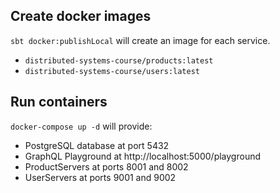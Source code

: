 ## Create docker images
`sbt docker:publishLocal` will create an image for each service.

- `distributed-systems-course/products:latest`
- `distributed-systems-course/users:latest`

## Run containers
`docker-compose up -d` will provide:

- PostgreSQL database at port 5432
- GraphQL Playground at http://localhost:5000/playground
- ProductServers at ports 8001 and 8002
- UserServers at ports 9001 and 9002

